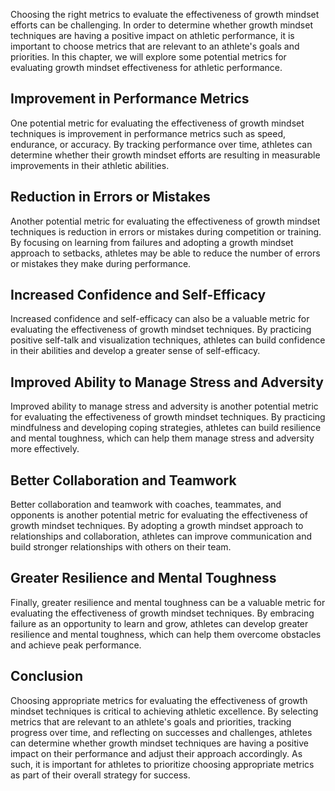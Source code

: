 
Choosing the right metrics to evaluate the effectiveness of growth mindset efforts can be challenging. In order to determine whether growth mindset techniques are having a positive impact on athletic performance, it is important to choose metrics that are relevant to an athlete's goals and priorities. In this chapter, we will explore some potential metrics for evaluating growth mindset effectiveness for athletic performance.

Improvement in Performance Metrics
----------------------------------

One potential metric for evaluating the effectiveness of growth mindset techniques is improvement in performance metrics such as speed, endurance, or accuracy. By tracking performance over time, athletes can determine whether their growth mindset efforts are resulting in measurable improvements in their athletic abilities.

Reduction in Errors or Mistakes
-------------------------------

Another potential metric for evaluating the effectiveness of growth mindset techniques is reduction in errors or mistakes during competition or training. By focusing on learning from failures and adopting a growth mindset approach to setbacks, athletes may be able to reduce the number of errors or mistakes they make during performance.

Increased Confidence and Self-Efficacy
--------------------------------------

Increased confidence and self-efficacy can also be a valuable metric for evaluating the effectiveness of growth mindset techniques. By practicing positive self-talk and visualization techniques, athletes can build confidence in their abilities and develop a greater sense of self-efficacy.

Improved Ability to Manage Stress and Adversity
-----------------------------------------------

Improved ability to manage stress and adversity is another potential metric for evaluating the effectiveness of growth mindset techniques. By practicing mindfulness and developing coping strategies, athletes can build resilience and mental toughness, which can help them manage stress and adversity more effectively.

Better Collaboration and Teamwork
---------------------------------

Better collaboration and teamwork with coaches, teammates, and opponents is another potential metric for evaluating the effectiveness of growth mindset techniques. By adopting a growth mindset approach to relationships and collaboration, athletes can improve communication and build stronger relationships with others on their team.

Greater Resilience and Mental Toughness
---------------------------------------

Finally, greater resilience and mental toughness can be a valuable metric for evaluating the effectiveness of growth mindset techniques. By embracing failure as an opportunity to learn and grow, athletes can develop greater resilience and mental toughness, which can help them overcome obstacles and achieve peak performance.

Conclusion
----------

Choosing appropriate metrics for evaluating the effectiveness of growth mindset techniques is critical to achieving athletic excellence. By selecting metrics that are relevant to an athlete's goals and priorities, tracking progress over time, and reflecting on successes and challenges, athletes can determine whether growth mindset techniques are having a positive impact on their performance and adjust their approach accordingly. As such, it is important for athletes to prioritize choosing appropriate metrics as part of their overall strategy for success.
